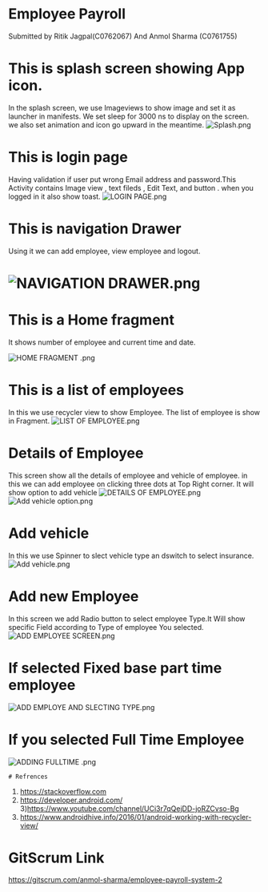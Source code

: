 
# Employee Payroll #

 Submitted by Ritik Jagpal(C0762067) And Anmol Sharma (C0761755)
 
 # This is splash screen showing App icon.
  In the splash screen, we use Imageviews to show image and set it as launcher in manifests. We set sleep for 3000 ns to display on the screen. we also set animation and icon go upward in the meantime.
 ![Splash.png](https://www.dropbox.com/s/5p9cpdo2tod0wsj/Splash.png?dl=0&raw=1)
 
 


 

 
  # This is login page
  Having validation if user put wrong Email address and password.This Activity contains Image view , text fileds , Edit Text, and button .
  when you logged in it also show toast. 
 ![LOGIN PAGE.png](https://www.dropbox.com/s/wxg0gcl2c2k6xi4/LOGIN%20PAGE.png?dl=0&raw=1)
 
 # This is navigation Drawer
 Using it we can add employee, view employee and logout.
  # ![NAVIGATION DRAWER.png](https://www.dropbox.com/s/unp3mg7fsywctf7/NAVIGATION%20DRAWER.png?dl=0&raw=1)
  
  # This is a Home fragment 
  It shows number of employee and current time and date.
  
  
  ![HOME FRAGMENT .png](https://www.dropbox.com/s/u9kzj4ew0v7tgps/HOME%20FRAGMENT%20.png?dl=0&raw=1)
  # This is a list of employees
  In this we use recycler view to show Employee. The list of employee is show in Fragment.
  ![LIST OF EMPLOYEE.png](https://www.dropbox.com/s/g743vfuyuvwpe7o/LIST%20OF%20EMPLOYEE.png?dl=0&raw=1)
  
   # Details of Employee
   This screen show all the details of employee and vehicle of employee.
   in this we can add employee on clicking three dots at Top Right corner. 
   It will show option to add vehicle
   ![DETAILS OF EMPLOYEE.png](https://www.dropbox.com/s/x5jke8e4gfztcpy/DETAILS%20OF%20EMPLOYEE.png?dl=0&raw=1)
   ![Add vehicle option.png](https://www.dropbox.com/s/2r6jb93kbqso4gz/Add%20vehicle%20option.png?dl=0&raw=1)
   # Add vehicle 
   
 In this we use Spinner to slect vehicle type an dswitch to select insurance.
   ![Add vehicle.png](https://www.dropbox.com/s/g8byohiuxt2jrs2/Add%20vehicle.png?dl=0&raw=1)
   
   # Add new Employee
   In this screen we add Radio button to select employee Type.It Will show specific Field according to Type of employee You selected.
   ![ADD EMPLOYEE SCREEN.png](https://www.dropbox.com/s/0f7g2sjkimr1156/ADD%20EMPLOYEE%20SCREEN.png?dl=0&raw=1)
   # If selected Fixed base part time employee
   
   ![ADD EMPLOYE AND SLECTING TYPE.png](https://www.dropbox.com/s/bcuogfvmu98b2x6/ADD%20EMPLOYE%20AND%20SLECTING%20TYPE.png?dl=0&raw=1)
   # If you selected Full Time Employee
   ![ADDING FULLTIME .png](https://www.dropbox.com/s/i12bi969rvru9yo/ADDING%20FULLTIME%20.png?dl=0&raw=1)
   
    # Refrences 
    
   1) https://stackoverflow.com
   2) https://developer.android.com/
   3)https://www.youtube.com/channel/UCi3r7qQejDD-joRZCvso-Bg
   4) https://www.androidhive.info/2016/01/android-working-with-recycler-view/
   
   # GitScrum Link
   https://gitscrum.com/anmol-sharma/employee-payroll-system-2
   
   
   
   
  
   
   
   
   
  
  
  




